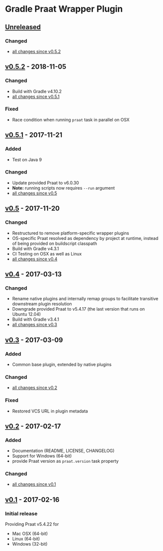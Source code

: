 Gradle Praat Wrapper Plugin
===========================

[Unreleased]
------------

### Changed

- [all changes since v0.5.2]

[v0.5.2] - 2018-11-05
---------------------

### Changed

- Build with Gradle v4.10.2
- [all changes since v0.5.1]

### Fixed

- Race condition when running `praat` task in parallel on OSX

[v0.5.1] - 2017-11-21
---------------------

### Added

- Test on Java 9

### Changed

- Update provided Praat to v6.0.30
- **Note:** running scripts now requires `--run` argument
- [all changes since v0.5]

[v0.5] - 2017-11-20
-------------------

### Changed

- Restructured to remove platform-specific wrapper plugins
- OS-specific Praat resolved as dependency by project at runtime, instead of being provided on buildscript classpath
- Build with Gradle v4.3.1
- CI Testing on OSX as well as Linux
- [all changes since v0.4]

[v0.4] - 2017-03-13
-------------------

### Changed

- Rename native plugins and internally remap groups to facilitate transitive downstream plugin resolution
- Downgrade provided Praat to v5.4.17 (the last version that runs on Ubuntu 12.04)
- Build with Gradle v3.4.1
- [all changes since v0.3]

[v0.3] - 2017-03-09
-------------------

### Added

- Common base plugin, extended by native plugins

### Changed

- [all changes since v0.2]

### Fixed

- Restored VCS URL in plugin metadata

[v0.2] - 2017-02-17
-------------------

### Added

- Documentation (README, LICENSE, CHANGELOG)
- Support for Windows (64-bit)
- provide Praat version as `praat.version` task property

### Changed

- [all changes since v0.1]

[v0.1] - 2017-02-16
-------------------

### Initial release

Providing Praat v5.4.22 for
- Mac OSX (64-bit)
- Linux (64-bit)
- Windows (32-bit)

[Unreleased]: https://github.com/m2ci-msp/gradle-praat-wrapper-plugin/tree/master
[all changes since v0.5.2]: https://github.com/m2ci-msp/gradle-praat-wrapper-plugin/compare/v0.5.2...HEAD
[v0.5.2]: https://github.com/m2ci-msp/gradle-praat-wrapper-plugin/releases/tag/v0.5.2
[all changes since v0.5.1]: https://github.com/m2ci-msp/gradle-praat-wrapper-plugin/compare/v0.5.1...v0.5.2
[v0.5.1]: https://github.com/m2ci-msp/gradle-praat-wrapper-plugin/releases/tag/v0.5.1
[all changes since v0.5]: https://github.com/m2ci-msp/gradle-praat-wrapper-plugin/compare/v0.5...v0.5.1
[v0.5]: https://github.com/m2ci-msp/gradle-praat-wrapper-plugin/releases/tag/v0.5
[all changes since v0.4]: https://github.com/m2ci-msp/gradle-praat-wrapper-plugin/compare/v0.4...v0.5
[v0.4]: https://github.com/m2ci-msp/gradle-praat-wrapper-plugin/releases/tag/v0.4
[all changes since v0.3]: https://github.com/m2ci-msp/gradle-praat-wrapper-plugin/compare/v0.3...v0.4
[v0.3]: https://github.com/m2ci-msp/gradle-praat-wrapper-plugin/releases/tag/v0.3
[all changes since v0.2]: https://github.com/m2ci-msp/gradle-praat-wrapper-plugin/compare/v0.2...v0.3
[v0.2]: https://github.com/m2ci-msp/gradle-praat-wrapper-plugin/releases/tag/v0.2
[all changes since v0.1]: https://github.com/m2ci-msp/gradle-praat-wrapper-plugin/compare/v0.1...v0.2
[v0.1]: https://github.com/m2ci-msp/gradle-praat-wrapper-plugin/releases/tag/v0.1
